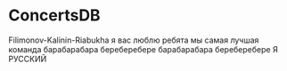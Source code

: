 # ConcertsDB
Filimonov-Kalinin-Riabukha
я вас люблю ребята мы самая лучшая команда
барабарабара
береберебере
барабарабара
береберебере
Я РУССКИЙ

